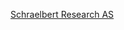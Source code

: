 [Schraelbert Research AS](https://schraelbert-research.github.io "Github-pages for Schraelbert Research AS")

